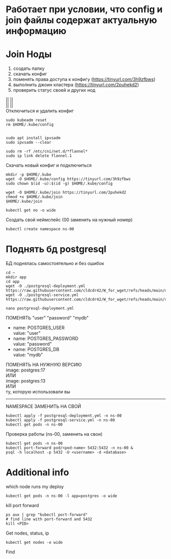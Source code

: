 # Работает при условии, что config и join файлы содержат актуальную информацию

# Join Ноды
1) создать папку
2) скачать конфиг
3) поменять права доступа к конфигу (https://tinyurl.com/3h9zfbws)
4) выполнить джоин кластера (https://tinyurl.com/2puhekd2)
5) проверить статус своей и других нод

 ||      ||  
 ||      ||    
Отключиться и удалить конфиг

```
sudo kubeadm reset
rm $HOME/.kube/config


sudo apt install ipvsadm
sudo ipvsadm --clear

sudo rm -rf /etc/cni/net.d/*flannel*
sudo ip link delete flannel.1
```

Скачать новый конфиг и подключиться
```
mkdir -p $HOME/.kube 
wget -O $HOME/.kube/config https://tinyurl.com/3h9zfbws
sudo chown $(id -u):$(id -g) $HOME/.kube/config

wget -O $HOME/.kube/join https://tinyurl.com/2puhekd2
chmod +x $HOME/.kube/join
$HOME/.kube/join

kubectl get no -o wide 
```
Создать свой неймспейс (00 заменить на нужный номер)

```
kubectl create namespace ns-00
```

# Поднять бд postgresql
БД поднялась самостоятельно и без ошибок
```
cd ~
mkdir app
cd app
wget -O ./postgresql-deployment.yml https://raw.githubusercontent.com/cldcdr42/W_for_wget/refs/heads/main/dep
wget -O ./postgresql-service.yml https://raw.githubusercontent.com/cldcdr42/W_for_wget/refs/heads/main/ser

nano postgresql-deployment.yml
```
ПОМЕНЯТЬ "user" "password" "mydb"  
- name: POSTGRES_USER  
value: "user"  
- name: POSTGRES_PASSWORD  
value: "password"  
- name: POSTGRES_DB  
value: "mydb"  

ПОМЕНЯТЬ НА НУЖНУЮ ВЕРСИЮ  
image: postgres:17  
   ИЛИ  
image: postgres:13  
   ИЛИ  
ту, которую использовали вы  

-----------------

 NAMESPACE ЗАМЕНИТЬ НА СВОЙ  


```
kubectl apply -f postgresql-deployment.yml -n ns-00
kubectl apply -f postgresql-service.yml -n ns-00
kubectl get pods -n ns-00
```
Проверка работы (ns-00, <pod-name> <username> <database> заменить на свои)
```
kubectl get pods -n ns-00
kubectl port-forward pod/<pod-name> 5432:5432 -n ns-00 &
psql -h localhost -p 5432 -U <username> -d <database>
```


# Additional info
which node runs my deploy
```
kubectl get pods -n ns-00 -l app=postgres -o wide
```

kill port forward
```
ps aux | grep "kubectl port-forward"
# find line with port-forward and 5432
kill <PID>
```

Get nodes, status, ip
```
kubectl get nodes -o wide
```

Find 
```

```
